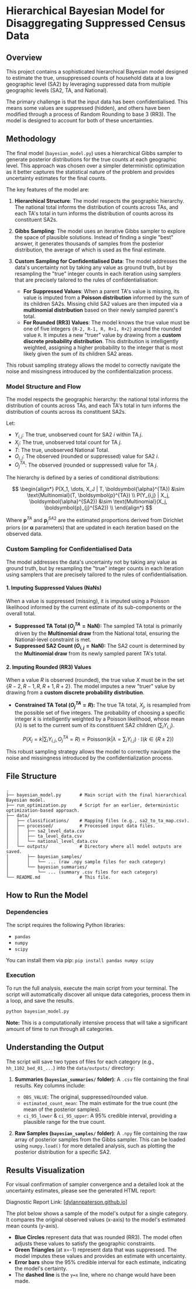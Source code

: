 # Hierarchical Bayesian Model for Disaggregating Suppressed Census Data

## Overview

This project contains a sophisticated hierarchical Bayesian model designed to estimate the true, unsuppressed counts of household data at a low geographic level (SA2) by leveraging suppressed data from multiple geographic levels (SA2, TA, and National).

The primary challenge is that the input data has been confidentialised. This means some values are suppressed (hidden), and others have been modified through a process of Random Rounding to base 3 (RR3). The model is designed to account for both of these uncertainties.

## Methodology

The final model (`bayesian_model.py`) uses a hierarchical Gibbs sampler to generate posterior distributions for the true counts at each geographic level. This approach was chosen over a simpler deterministic optimization as it better captures the statistical nature of the problem and provides uncertainty estimates for the final counts.

The key features of the model are:

1.  **Hierarchical Structure**: The model respects the geographic hierarchy. The national total informs the distribution of counts across TAs, and each TA's total in turn informs the distribution of counts across its constituent SA2s.

2.  **Gibbs Sampling**: The model uses an iterative Gibbs sampler to explore the space of plausible solutions. Instead of finding a single "best" answer, it generates thousands of samples from the posterior distribution, the average of which is used as the final estimate.

3.  **Custom Sampling for Confidentialised Data**: The model addresses the data's uncertainty not by taking any value as ground truth, but by resampling the "true" integer counts in each iteration using samplers that are precisely tailored to the rules of confidentialisation:

      * **For Suppressed Values**: When a parent TA's value is missing, its value is imputed from a **Poisson distribution** informed by the sum of its children SA2s. Missing child SA2 values are then imputed via a **multinomial distribution** based on their newly sampled parent's total.
      * **For Rounded (RR3) Values**: The model knows the true value must be one of five integers `{R-2, R-1, R, R+1, R+2}` around the rounded value `R`. It imputes a new "truer" value by drawing from a **custom discrete probability distribution**. This distribution is intelligently weighted, assigning a higher probability to the integer that is most likely given the sum of its children SA2 areas.

This robust sampling strategy allows the model to correctly navigate the noise and missingness introduced by the confidentialization process.

### Model Structure and Flow

The model respects the geographic hierarchy: the national total informs the distribution of counts across TAs, and each TA's total in turn informs the distribution of counts across its constituent SA2s.

Let:
* $Y_{i,j}$: The true, unobserved count for SA2 $i$ within TA $j$.
* $X_{j}$: The true, unobserved total count for TA $j$.
* $T$: The true, unobserved National Total.
* $O_{i,j}$: The observed (rounded or suppressed) value for SA2 $i$.
* $O_{j}^{TA}$: The observed (rounded or suppressed) value for TA $j$.

The hierarchy is defined by a series of conditional distributions:

$$
\begin{align*}
P(X_1, \dots, X_J | T, \boldsymbol{\alpha}^{TA}) &\sim \text{Multinomial}(T, \boldsymbol{p}^{TA}) \\
P(Y_{i,j} | X_j, \boldsymbol{\alpha}^{SA2}) &\sim \text{Multinomial}(X_j, \boldsymbol{p}_{j}^{SA2}) \\
\end{align*}
$$

Where $\boldsymbol{p}^{TA}$ and $\boldsymbol{p}_{j}^{SA2}$ are the estimated proportions derived from Dirichlet priors (or $\boldsymbol{\alpha}$ parameters) that are updated in each iteration based on the observed data.

### Custom Sampling for Confidentialised Data

The model addresses the data's uncertainty not by taking any value as ground truth, but by resampling the "true" integer counts in each iteration using samplers that are precisely tailored to the rules of confidentialisation.

#### 1. Imputing Suppressed Values (NaNs)
When a value is suppressed (missing), it is imputed using a Poisson likelihood informed by the current estimate of its sub-components or the overall total.

* **Suppressed TA Total ($O_{j}^{TA} = \text{NaN}$):** The sampled TA total is primarily driven by the **Multinomial draw** from the National total, ensuring the National-level constraint is met.
* **Suppressed SA2 Count ($O_{i,j} = \text{NaN}$):** The SA2 count is determined by the **Multinomial draw** from its newly sampled parent TA's total.

#### 2. Imputing Rounded (RR3) Values
When a value $R$ is observed (rounded), the true value $X$ must be in the set $\{R-2, R-1, R, R+1, R+2\}$. The model imputes a new "truer" value by drawing from a **custom discrete probability distribution**.

* **Constrained TA Total ($O_{j}^{TA} = R$):** The true TA total, $X_j$, is resampled from the possible set of five integers. The probability of choosing a specific integer $k$ is intelligently weighted by a Poisson likelihood, whose mean ($\lambda$) is set to the current sum of its constituent SA2 children ($\sum_{i} Y_{i,j}$).

$$ 
P(X_j = k | \sum_{i} Y_{i,j}, O_{j}^{TA}=R) \propto \text{Poisson}(k | \lambda = \sum_{i} Y_{i,j}) \cdot \mathbb{I}(k \in \{R\pm 2\})
$$

This robust sampling strategy allows the model to correctly navigate the noise and missingness introduced by the confidentialization process.

## File Structure

```
.
├── bayesian_model.py       # Main script with the final hierarchical Bayesian model.
├── run_optimization.py     # Script for an earlier, deterministic optimization-based approach.
├── data/
│   ├── classifications/    # Mapping files (e.g., sa2_to_ta_map.csv).
│   ├── processed/          # Processed input data files.
│   │   ├── sa2_level_data.csv
│   │   ├── ta_level_data.csv
│   │   └── national_level_data.csv
│   └── outputs/            # Directory where all model outputs are saved.
│       ├── bayesian_samples/
│       │   └── ... (raw .npy sample files for each category)
│       └── bayesian_summaries/
│           └── ... (summary .csv files for each category)
└── README.md               # This file.
```

## How to Run the Model

### Dependencies

The script requires the following Python libraries:

  * `pandas`
  * `numpy`
  * `scipy`

You can install them via pip:
`pip install pandas numpy scipy`

### Execution

To run the full analysis, execute the main script from your terminal. The script will automatically discover all unique data categories, process them in a loop, and save the results.

```sh
python bayesian_model.py
```

**Note:** This is a computationally intensive process that will take a significant amount of time to run through all categories.

## Understanding the Output

The script will save two types of files for each category (e.g., `hh_1102_bed_01_...`) into the `data/outputs/` directory:

1.  **Summaries (`bayesian_summaries/` folder)**: A `.csv` file containing the final results. Key columns include:

      * `OBS_VALUE`: The original, suppressed/rounded value.
      * `estimated_count_mean`: The main estimate for the true count (the mean of the posterior samples).
      * `ci_95_lower` & `ci_95_upper`: A 95% credible interval, providing a plausible range for the true count.

2.  **Raw Samples (`bayesian_samples/` folder)**: A `.npy` file containing the raw array of posterior samples from the Gibbs sampler. This can be loaded using `numpy.load()` for more detailed analysis, such as plotting the posterior distribution for a specific SA2.

## Results Visualization

For visual confirmation of sampler convergence and a detailed look at the uncertainty estimates, please see the generated HTML report:

Diagnostic Report Link: [[dylannpaterson.github.io](https://dylannpaterson.github.io/stats/)]

The plot below shows a sample of the model's output for a single category. It compares the original observed values (x-axis) to the model's estimated mean counts (y-axis).

  * **Blue Circles** represent data that was rounded (RR3). The model often adjusts these values to satisfy the geographic constraints.
  * **Green Triangles** (at x=-1) represent data that was suppressed. The model imputes these values and provides an estimate with uncertainty.
  * **Error bars** show the 95% credible interval for each estimate, indicating the model's certainty.
  * The **dashed line** is the `y=x` line, where no change would have been made.
